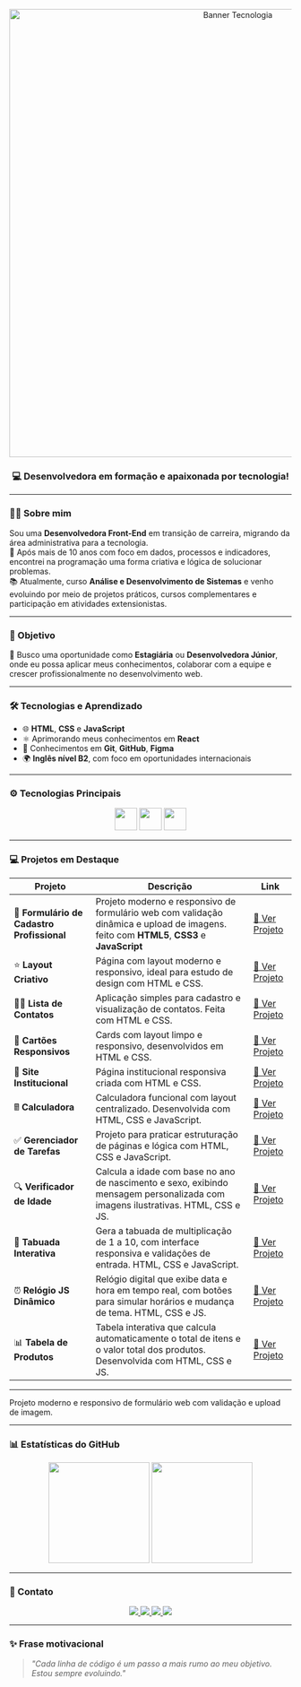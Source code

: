 <p align="center">
  <img src="https://i.postimg.cc/3wq3nvZ8/Banner-para-Linkedin-Tecnologia-em-Preto.png" alt="Banner Tecnologia" width="800"/>
</p>

<h3 align="center">💻 Desenvolvedora em formação e apaixonada por tecnologia!</h3>

---

### 👩‍💻 Sobre mim

Sou uma **Desenvolvedora Front-End** em transição de carreira, migrando da área administrativa para a tecnologia.  
💼 Após mais de 10 anos com foco em dados, processos e indicadores, encontrei na programação uma forma criativa e lógica de solucionar problemas.  
📚 Atualmente, curso **Análise e Desenvolvimento de Sistemas** e venho evoluindo por meio de projetos práticos, cursos complementares e participação em atividades extensionistas.

---

### 🎯 Objetivo

🚀 Busco uma oportunidade como **Estagiária** ou **Desenvolvedora Júnior**, onde eu possa aplicar meus conhecimentos, colaborar com a equipe e crescer profissionalmente no desenvolvimento web.

---

### 🛠 Tecnologias e Aprendizado

- 🌐 **HTML**, **CSS** e **JavaScript**  
- ⚛️ Aprimorando meus conhecimentos em **React**  
- 🧰 Conhecimentos em **Git**, **GitHub**, **Figma**  
- 🌍 **Inglês nível B2**, com foco em oportunidades internacionais

---

### ⚙️ Tecnologias Principais

<p align="center">
  <img src="https://cdn.jsdelivr.net/gh/devicons/devicon/icons/html5/html5-original.svg" width="40" height="40" />
  <img src="https://cdn.jsdelivr.net/gh/devicons/devicon/icons/css3/css3-original.svg" width="40" height="40" />
  <img src="https://cdn.jsdelivr.net/gh/devicons/devicon/icons/javascript/javascript-original.svg" width="40" height="40" />
</p>

---

### 💻 Projetos em Destaque

| Projeto                                   | Descrição                                                                                                                           | Link                                                                             |
|------------------------------------------|-------------------------------------------------------------------------------------------------------------------------------------|----------------------------------------------------------------------------------|
| 📝 **Formulário de Cadastro Profissional** | Projeto moderno e responsivo de formulário web com validação dinâmica e upload de imagens. feito com **HTML5**, **CSS3** e **JavaScript**                                          | [🔗 Ver Projeto](https://natipastre.github.io/Formul-rio-de-Cadastro-Profissional-e-Responsivo/) |
| ⭐ **Layout Criativo**                     | Página com layout moderno e responsivo, ideal para estudo de design com HTML e CSS.                                                 | [🔗 Ver Projeto](https://natipastre.github.io/Projeto1--LayoutCriativo/)           |
| 💇‍♀️ **Lista de Contatos**                | Aplicação simples para cadastro e visualização de contatos. Feita com HTML e CSS.                                                   | [🔗 Ver Projeto](https://natipastre.github.io/Projeto-2---Lista-de-Contatos/)      |
| 🧹 **Cartões Responsivos**                | Cards com layout limpo e responsivo, desenvolvidos em HTML e CSS.                                                                   | [🔗 Ver Projeto](https://natipastre.github.io/Projeto-3-Cards---Layout-Responsivo/) |
| 🏢 **Site Institucional**                 | Página institucional responsiva criada com HTML e CSS.                                                                              | [🔗 Ver Projeto](https://natipastre.github.io/Projeto-4---Front-End-Aprenser/)     |
| 🖩 **Calculadora**                        | Calculadora funcional com layout centralizado. Desenvolvida com HTML, CSS e JavaScript.                                            | [🔗 Ver Projeto](https://natipastre.github.io/Calculadora---js-/)                  |
| ✅ **Gerenciador de Tarefas**             | Projeto para praticar estruturação de páginas e lógica com HTML, CSS e JavaScript.                                                  | [🔗 Ver Projeto](https://natipastre.github.io/Gerenciador-de-Tarefas/)             |
| 🔍 **Verificador de Idade**               | Calcula a idade com base no ano de nascimento e sexo, exibindo mensagem personalizada com imagens ilustrativas. HTML, CSS e JS.   | [🔗 Ver Projeto](https://natipastre.github.io/verificador-idade-javascript/)       |
| 🧮 **Tabuada Interativa**                  | Gera a tabuada de multiplicação de 1 a 10, com interface responsiva e validações de entrada. HTML, CSS e JavaScript.                | [🔗 Ver Projeto](https://natipastre.github.io/tabuada-interativa/)                 |
| ⏰ **Relógio JS Dinâmico**                 | Relógio digital que exibe data e hora em tempo real, com botões para simular horários e mudança de tema. HTML, CSS e JS.           | [🔗 Ver Projeto](https://natipastre.github.io/Rel-gio-JS-Din-mico/)                |
| 📊 **Tabela de Produtos**                  | Tabela interativa que calcula automaticamente o total de itens e o valor total dos produtos. Desenvolvida com HTML, CSS e JS.       | [🔗 Ver Projeto](https://natipastre.github.io/Tabela-de-Produtos/)                 |

---



Projeto moderno e responsivo de formulário web com validação e upload de imagem.

---

### 📊 Estatísticas do GitHub

<p align="center">
  <img height="180em" src="https://github-readme-stats.vercel.app/api?username=natipastre&show_icons=true&theme=radical" />
  <img height="180em" src="https://github-readme-stats.vercel.app/api/top-langs/?username=natipastre&layout=compact&langs_count=7&theme=radical" />
</p>

---

### 💌 Contato

<p align="center">
  <a href="https://www.linkedin.com/in/nataliapastre-dev/" target="_blank">
    <img src="https://img.shields.io/badge/LinkedIn-0077B5?style=for-the-badge&logo=linkedin&logoColor=white"/>
  </a>
  <a href="mailto:natalia.pastre@yahoo.com.br">
    <img src="https://img.shields.io/badge/Email-D14836?style=for-the-badge&logo=gmail&logoColor=white"/>
  </a>
  <a href="https://wa.me/5516997135203" target="_blank">
    <img src="https://img.shields.io/badge/WhatsApp-25D366?style=for-the-badge&logo=whatsapp&logoColor=white"/>
  </a>
  <a href="https://github.com/natipastre" target="_blank">
    <img src="https://img.shields.io/badge/GitHub-181717?style=for-the-badge&logo=github&logoColor=white"/>
  </a>
</p>

---

### ✨ Frase motivacional

> _"Cada linha de código é um passo a mais rumo ao meu objetivo. Estou sempre evoluindo."_

